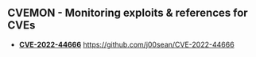 ## CVEMON - Monitoring exploits & references for CVEs
- **[CVE-2022-44666](https://in.scanfactory.io/cvemon/CVE-2022-44666.html)** https://github.com/j00sean/CVE-2022-44666
